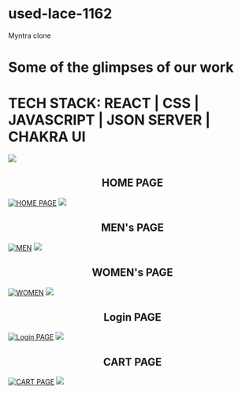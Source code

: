 # used-lace-1162
Myntra clone


<h1>Some of the glimpses of our work</h1>
<h1>TECH STACK: REACT | CSS | JAVASCRIPT | JSON SERVER | CHAKRA UI</h1>
<img src="https://raw.githubusercontent.com/andreasbm/readme/master/assets/lines/colored.png">

<h2 align="center">HOME PAGE</h2>
<a href='https://postimg.cc/Sj2hg4Vt' target='_blank'><img src='https://i.postimg.cc/h4MtPPmg/Screenshot-203.png' border='0' alt='HOME PAGE'/></a>
<img src="https://raw.githubusercontent.com/andreasbm/readme/master/assets/lines/colored.png">

<h2 align="center">MEN's PAGE</h2>
<a href='https://postimg.cc/Ff3PYPxp' target='_blank'><img src='https://i.postimg.cc/hG3N36zk/Screenshot-204.png' border='0' alt='MEN's PAGE'/></a>
<img src="https://raw.githubusercontent.com/andreasbm/readme/master/assets/lines/colored.png">

<h2 align="center">WOMEN's PAGE</h2>
<a href='https://postimg.cc/hhp2QQVk' target='_blank'><img src='https://i.postimg.cc/xTSh7K81/Screenshot-205.png' border='0' alt='WOMEN's PAGE'/></a>
<img src="https://raw.githubusercontent.com/andreasbm/readme/master/assets/lines/colored.png">

<h2 align="center">Login PAGE</h2>
<a href='https://postimg.cc/tYcD20SD' target='_blank'><img src='https://i.postimg.cc/6pWS6tds/Screenshot-206.png' border='0' alt='Login PAGE'/></a>
<img src="https://raw.githubusercontent.com/andreasbm/readme/master/assets/lines/colored.png">

<h2 align="center">CART PAGE</h2>
<a href='https://postimg.cc/phPBpPrV' target='_blank'><img src='https://i.postimg.cc/wvm44vdN/Screenshot-207.png' border='0' alt='CART PAGE'/></a>
<img src="https://raw.githubusercontent.com/andreasbm/readme/master/assets/lines/colored.png">
